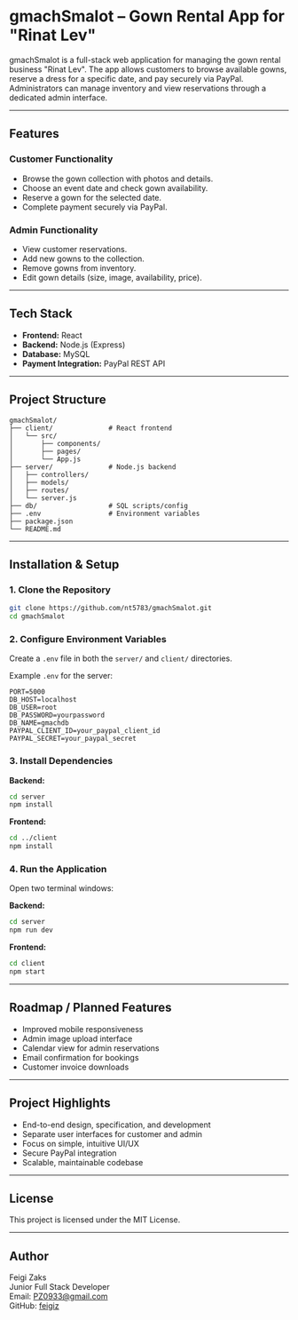 # gmachSmalot – Gown Rental App for "Rinat Lev"

gmachSmalot is a full-stack web application for managing the gown rental business "Rinat Lev". The app allows customers to browse available gowns, reserve a dress for a specific date, and pay securely via PayPal. Administrators can manage inventory and view reservations through a dedicated admin interface.

---

## Features

### Customer Functionality
- Browse the gown collection with photos and details.
- Choose an event date and check gown availability.
- Reserve a gown for the selected date.
- Complete payment securely via PayPal.

### Admin Functionality
- View customer reservations.
- Add new gowns to the collection.
- Remove gowns from inventory.
- Edit gown details (size, image, availability, price).

---

## Tech Stack

- **Frontend:** React
- **Backend:** Node.js (Express)
- **Database:** MySQL
- **Payment Integration:** PayPal REST API

---

## Project Structure

```
gmachSmalot/
├── client/              # React frontend
│   └── src/
│       ├── components/
│       ├── pages/
│       └── App.js
├── server/              # Node.js backend
│   ├── controllers/
│   ├── models/
│   ├── routes/
│   └── server.js
├── db/                  # SQL scripts/config
├── .env                 # Environment variables
├── package.json
└── README.md
```

---

## Installation & Setup

### 1. Clone the Repository

```bash
git clone https://github.com/nt5783/gmachSmalot.git
cd gmachSmalot
```

### 2. Configure Environment Variables

Create a `.env` file in both the `server/` and `client/` directories.

Example `.env` for the server:

```
PORT=5000
DB_HOST=localhost
DB_USER=root
DB_PASSWORD=yourpassword
DB_NAME=gmachdb
PAYPAL_CLIENT_ID=your_paypal_client_id
PAYPAL_SECRET=your_paypal_secret
```

### 3. Install Dependencies

**Backend:**

```bash
cd server
npm install
```

**Frontend:**

```bash
cd ../client
npm install
```

### 4. Run the Application

Open two terminal windows:

**Backend:**

```bash
cd server
npm run dev
```

**Frontend:**

```bash
cd client
npm start
```

---

## Roadmap / Planned Features

- Improved mobile responsiveness
- Admin image upload interface
- Calendar view for admin reservations
- Email confirmation for bookings
- Customer invoice downloads

---

## Project Highlights

- End-to-end design, specification, and development
- Separate user interfaces for customer and admin
- Focus on simple, intuitive UI/UX
- Secure PayPal integration
- Scalable, maintainable codebase

---

## License

This project is licensed under the MIT License.

---

## Author

Feigi Zaks  
Junior Full Stack Developer  
Email: PZ0933@gmail.com  
GitHub: [feigiz](https://github.com/feigiz)
